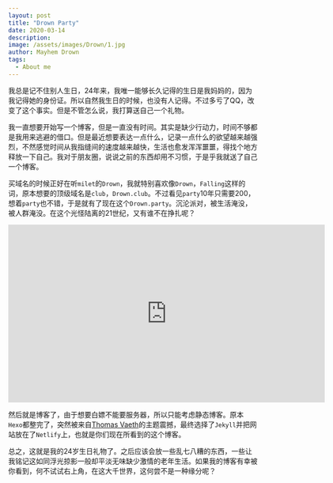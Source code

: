 ```yaml
---
layout: post
title: "Drown Party"
date: 2020-03-14
description: 
image: /assets/images/Drown/1.jpg
author: Mayhem Drown
tags: 
  - About me
---
```

我总是记不住别人生日，24年来，我唯一能够长久记得的生日是我妈妈的，因为我记得她的身份证。所以自然我生日的时候，也没有人记得。不过多亏了QQ，改变了这个事实。但是不管怎么说，我打算送自己一个礼物。

<!--break-->

我一直想要开始写一个博客，但是一直没有时间。其实是缺少行动力，时间不够都是我用来逃避的借口。但是最近想要表达一点什么，记录一点什么的欲望越来越强烈，不然感觉时间从我指缝间的速度越来越快，生活也愈发浑浑噩噩，得找个地方释放一下自己。我对于朋友圈，说说之前的东西却用不习惯，于是乎我就送了自己一个博客。

买域名的时候正好在听`milet`的`Drown`，我就特别喜欢像`Drown`，`Falling`这样的词，原本想要的顶级域名是`club`，`Drown.club`。不过看见`party`10年只需要200，想着`party`也不错，于是就有了现在这个`Drown.party`。沉沦派对，被生活淹没，被人群淹没。在这个光怪陆离的21世纪，又有谁不在挣扎呢？

<iframe width="640" height="360" src="https://www.youtube.com/embed/ce_9Ze-gf2o" frameborder="0" allow="accelerometer; autoplay; encrypted-media; gyroscope; picture-in-picture" allowfullscreen></iframe>

然后就是博客了，由于想要白嫖不能要服务器，所以只能考虑静态博客。原本`Hexo`都整完了，突然被来自[Thomas Vaeth](http://thomasvaeth.com/)的主题震撼，最终选择了`Jekyll`并把网站放在了`Netlify`上，也就是你们现在所看到的这个博客。

总之，这就是我的24岁生日礼物了。之后应该会放一些乱七八糟的东西，一些让我铭记这如同浮光掠影一般却平淡无味缺少激情的老年生活。如果我的博客有幸被你看到，何不试试右上角，在这大千世界，这何尝不是一种缘分呢？

